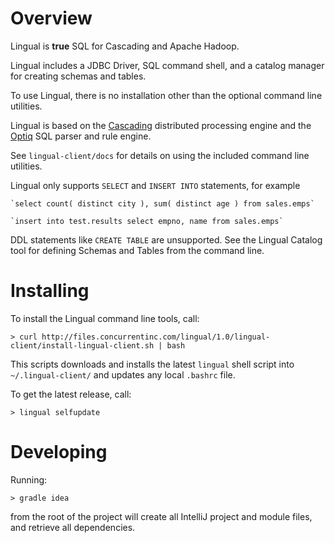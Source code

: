 # Overview

Lingual is __true__ SQL for Cascading and Apache Hadoop.

Lingual includes a JDBC Driver, SQL command shell, and a catalog manager for creating schemas and tables.

To use Lingual, there is no installation other than the optional command line utilities.

Lingual is based on the [Cascading](http://cascading.org) distributed processing engine and
the [Optiq](https://github.com/julianhyde/optiq) SQL parser and rule engine.

See `lingual-client/docs` for details on using the included command line utilities.

Lingual only supports `SELECT` and `INSERT INTO` statements, for example

    `select count( distinct city ), sum( distinct age ) from sales.emps`

    `insert into test.results select empno, name from sales.emps`

DDL statements like `CREATE TABLE` are unsupported. See the Lingual Catalog tool for defining Schemas and Tables from
the command line.

# Installing

To install the Lingual command line tools, call:

    > curl http://files.concurrentinc.com/lingual/1.0/lingual-client/install-lingual-client.sh | bash

This scripts downloads and installs the latest `lingual` shell script into `~/.lingual-client/` and updates any
local `.bashrc` file.

To get the latest release, call:

    > lingual selfupdate

# Developing

Running:

    > gradle idea

from the root of the project will create all IntelliJ project and module files, and retrieve all dependencies.

